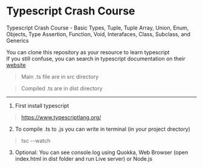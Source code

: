 # Typescript Crash Course
Typescript Crash Course - Basic Types, Tuple, Tuple Array, Union, Enum, Objects, Type Assertion, Function, Void, Interafaces, Class, Subclass, and Generics

You can clone this repository as your resource to learn typescript<br>
If you still confuse, you can search in typescript documentation on their [website](https://www.typescriptlang.org/)

> Main .ts file are in src directory

> Compiled .ts are in dist directory

---

1. First install typescript
> https://www.typescriptlang.org/
2. To compile .ts to .js you can write in terminal (in your project drectory)
> tsc --watch
3. Optional: You can see console.log using Quokka, Web Browser (open index.html in dist folder and run Live server) or Node.js
